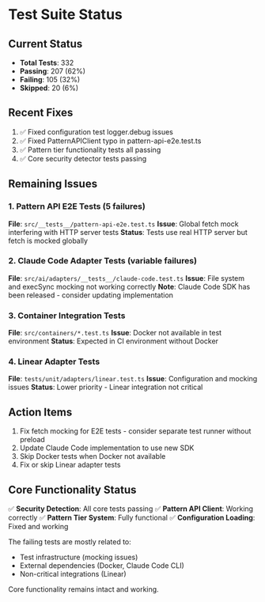 # Test Suite Status

## Current Status
- **Total Tests**: 332
- **Passing**: 207 (62%)
- **Failing**: 105 (32%)
- **Skipped**: 20 (6%)

## Recent Fixes
1. ✅ Fixed configuration test logger.debug issues
2. ✅ Fixed PatternAPIClient typo in pattern-api-e2e.test.ts
3. ✅ Pattern tier functionality tests all passing
4. ✅ Core security detector tests passing

## Remaining Issues

### 1. Pattern API E2E Tests (5 failures)
**File**: `src/__tests__/pattern-api-e2e.test.ts`
**Issue**: Global fetch mock interfering with HTTP server tests
**Status**: Tests use real HTTP server but fetch is mocked globally

### 2. Claude Code Adapter Tests (variable failures)
**File**: `src/ai/adapters/__tests__/claude-code.test.ts`
**Issue**: File system and execSync mocking not working correctly
**Note**: Claude Code SDK has been released - consider updating implementation

### 3. Container Integration Tests
**File**: `src/containers/*.test.ts`
**Issue**: Docker not available in test environment
**Status**: Expected in CI environment without Docker

### 4. Linear Adapter Tests
**File**: `tests/unit/adapters/linear.test.ts`
**Issue**: Configuration and mocking issues
**Status**: Lower priority - Linear integration not critical

## Action Items
1. Fix fetch mocking for E2E tests - consider separate test runner without preload
2. Update Claude Code implementation to use new SDK
3. Skip Docker tests when Docker not available
4. Fix or skip Linear adapter tests

## Core Functionality Status
✅ **Security Detection**: All core tests passing
✅ **Pattern API Client**: Working correctly
✅ **Pattern Tier System**: Fully functional
✅ **Configuration Loading**: Fixed and working

The failing tests are mostly related to:
- Test infrastructure (mocking issues)
- External dependencies (Docker, Claude Code CLI)
- Non-critical integrations (Linear)

Core functionality remains intact and working.
